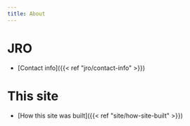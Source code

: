 ```yaml
---
title: About
---
```



# JRO
- [Contact info]({{< ref "jro/contact-info" >}})


# This site
- [How this site was built]({{< ref "site/how-site-built" >}})



